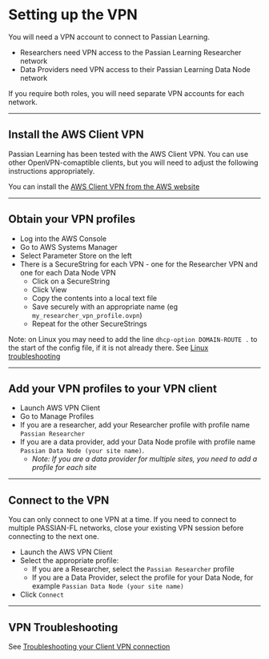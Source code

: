 # Setting up the VPN

You will need a VPN account to connect to Passian Learning.
- Researchers need VPN access to the Passian Learning Researcher network
- Data Providers need VPN access to their Passian Learning Data Node network

If you require both roles, you will need separate VPN accounts for each network.

---

## Install the AWS Client VPN

Passian Learning has been tested with the AWS Client VPN.
You can use other OpenVPN-comaptible clients, but you will need to adjust the following 
instructions appropriately. 

You can install the [AWS Client VPN from the AWS website](https://aws.amazon.com/vpn/client-vpn-download)

---

## Obtain your VPN profiles

- Log into the AWS Console
- Go to AWS Systems Manager
- Select Parameter Store on the left
- There is a SecureString for each VPN - one for the Researcher VPN and one for each Data Node VPN
  - Click on a SecureString
  - Click View
  - Copy the contents into a local text file
  - Save securely with an appropriate name (eg `my_researcher_vpn_profile.ovpn`)
  - Repeat for the other SecureStrings

Note: on Linux you may need to add the line `dhcp-option DOMAIN-ROUTE .` to the start of the config 
file, if it is not already there.
See [Linux troubleshooting](https://docs.aws.amazon.com/vpn/latest/clientvpn-user/linux-troubleshooting.html)

---

## Add your VPN profiles to your VPN client
- Launch AWS VPN Client 
- Go to Manage Profiles
- If you are a researcher, add your Researcher profile with profile name `Passian Researcher`
- If you are a data provider, add your Data Node profile with profile name `Passian Data Node (your site name)`.
  - _Note: If you are a data provider for multiple sites, you need to add a profile for each site_

----

## Connect to the VPN

You can only connect to one VPN at a time. If you need to connect to multiple PASSIAN-FL networks,
close your existing VPN session before connecting to the next one.  

- Launch the AWS VPN Client 
- Select the appropriate profile:
  - If you are a Researcher, select the `Passian Researcher` profile
  - If you are a Data Provider, select the profile for your Data Node, for example `Passian Data Node (your site name)`
- Click `Connect`

---

## VPN Troubleshooting

See [Troubleshooting your Client VPN connection](https://docs.aws.amazon.com/vpn/latest/clientvpn-user/linux-troubleshooting.htmlhttps://docs.aws.amazon.com/vpn/latest/clientvpn-user/troubleshooting.html)

